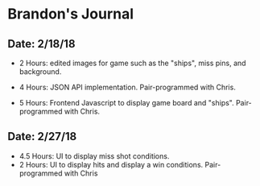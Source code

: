 # Brandon's Journal

## Date: 2/18/18

* 2 Hours: edited images for game such as the "ships", miss pins, and background.

* 4 Hours: JSON API implementation. Pair-programmed with Chris.

* 5 Hours: Frontend Javascript to display game board and "ships".
Pair-programmed with Chris.

## Date: 2/27/18

* 4.5 Hours: UI to display miss shot conditions.
* 2 Hours: UI to display hits and display a win conditions. Pair-programmed with Chris
